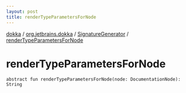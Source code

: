 ```yaml
---
layout: post
title: renderTypeParametersForNode
---
```

[dokka](../../index.md) / [org.jetbrains.dokka](../index.md) / [SignatureGenerator](index.md) / [renderTypeParametersForNode](renderTypeParametersForNode.md)

# renderTypeParametersForNode

```
abstract fun renderTypeParametersForNode(node: DocumentationNode): String
```
